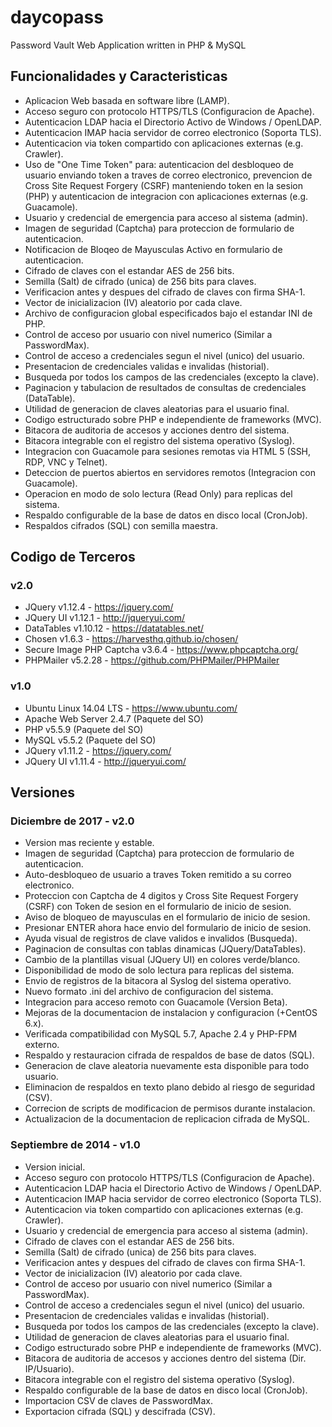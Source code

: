 # daycopass
Password Vault Web Application written in PHP &amp; MySQL

## Funcionalidades y Caracteristicas

- Aplicacion Web basada en software libre (LAMP).
- Acceso seguro con protocolo HTTPS/TLS (Configuracion de Apache).
- Autenticacion LDAP hacia el Directorio Activo de Windows / OpenLDAP.
- Autenticacion IMAP hacia servidor de correo electronico (Soporta TLS).
- Autenticacion via token compartido con aplicaciones externas (e.g. Crawler).
- Uso de "One Time Token" para: autenticacion del desbloqueo de usuario enviando 
  token a traves de correo electronico, prevencion de Cross Site Request Forgery 
  (CSRF) manteniendo token en la sesion (PHP) y autenticacion de integracion con 
  aplicaciones externas (e.g. Guacamole). 
- Usuario y credencial de emergencia para acceso al sistema (admin).
- Imagen de seguridad (Captcha) para proteccion de formulario de autenticacion.
- Notificacion de Bloqeo de Mayusculas Activo en formulario de autenticacion.
- Cifrado de claves con el estandar AES de 256 bits.
- Semilla (Salt) de cifrado (unica) de 256 bits para claves.
- Verificacion antes y despues del cifrado de claves con firma SHA-1.
- Vector de inicializacion (IV) aleatorio por cada clave.
- Archivo de configuracion global especificados bajo el estandar INI de PHP.
- Control de acceso por usuario con nivel numerico (Similar a PasswordMax).
- Control de acceso a credenciales segun el nivel (unico) del usuario.
- Presentacion de credenciales validas e invalidas (historial).
- Busqueda por todos los campos de las credenciales (excepto la clave).
- Paginacion y tabulacion de resultados de consultas de credenciales (DataTable).
- Utilidad de generacion de claves aleatorias para el usuario final.
- Codigo estructurado sobre PHP e independiente de frameworks (MVC).
- Bitacora de auditoria de accesos y acciones dentro del sistema.
- Bitacora integrable con el registro del sistema operativo (Syslog).
- Integracion con Guacamole para sesiones remotas via HTML 5 (SSH, RDP, VNC y Telnet).
- Deteccion de puertos abiertos en servidores remotos (Integracion con Guacamole).
- Operacion en modo de solo lectura (Read Only) para replicas del sistema.
- Respaldo configurable de la base de datos en disco local (CronJob).
- Respaldos cifrados (SQL) con semilla maestra.

## Codigo de Terceros

### v2.0

+ JQuery v1.12.4 - https://jquery.com/
+ JQuery UI v1.12.1 - http://jqueryui.com/
+ DataTables v1.10.12 - https://datatables.net/
+ Chosen v1.6.3 - https://harvesthq.github.io/chosen/
+ Secure Image PHP Captcha v3.6.4 - https://www.phpcaptcha.org/
+ PHPMailer v5.2.28 - https://github.com/PHPMailer/PHPMailer

### v1.0

* Ubuntu Linux 14.04 LTS - https://www.ubuntu.com/
* Apache Web Server 2.4.7 (Paquete del SO)
* PHP v5.5.9 (Paquete del SO)
* MySQL v5.5.2 (Paquete del SO)
* JQuery v1.11.2 - https://jquery.com/
* JQuery UI v1.11.4 - http://jqueryui.com/

## Versiones

### Diciembre de 2017 - v2.0 ###

- Version mas reciente y estable.
- Imagen de seguridad (Captcha) para proteccion de formulario de autenticacion.
- Auto-desbloqueo de usuario a traves Token remitido a su correo electronico.
- Proteccion con Captcha de 4 digitos y Cross Site Request Forgery (CSRF) con
  Token de sesion en el formulario de inicio de sesion.
- Aviso de bloqueo de mayusculas en el formulario de inicio de sesion.
- Presionar ENTER ahora hace envio del formulario de inicio de sesion.
- Ayuda visual de registros de clave validos e invalidos (Busqueda).
- Paginacion de consultas con tablas dinamicas (JQuery/DataTables).
- Cambio de la plantillas visual (JQuery UI) en colores verde/blanco.
- Disponibilidad de modo de solo lectura para replicas del sistema.
- Envio de registros de la bitacora al Syslog del sistema operativo.
- Nuevo formato .ini del archivo de configuracion del sistema.
- Integracion para acceso remoto con Guacamole (Version Beta).
- Mejoras de la documentacion de instalacion y configuracion (+CentOS 6.x).
- Verificada compatibilidad con MySQL 5.7, Apache 2.4 y PHP-FPM externo.
- Respaldo y restauracion cifrada de respaldos de base de datos (SQL).
- Generacion de clave aleatoria nuevamente esta disponible para todo usuario.
- Eliminacion de respaldos en texto plano debido al riesgo de seguridad (CSV).
- Correcion de scripts de modificacion de permisos durante instalacion.
- Actualizacion de la documentacion de replicacion cifrada de MySQL.

### Septiembre de 2014 - v1.0

- Version inicial.
- Acceso seguro con protocolo HTTPS/TLS (Configuracion de Apache).
- Autenticacion LDAP hacia el Directorio Activo de Windows / OpenLDAP.
- Autenticacion IMAP hacia servidor de correo electronico (Soporta TLS).
- Autenticacion via token compartido con aplicaciones externas (e.g. Crawler).
- Usuario y credencial de emergencia para acceso al sistema (admin).
- Cifrado de claves con el estandar AES de 256 bits.
- Semilla (Salt) de cifrado (unica) de 256 bits para claves.
- Verificacion antes y despues del cifrado de claves con firma SHA-1.
- Vector de inicializacion (IV) aleatorio por cada clave.
- Control de acceso por usuario con nivel numerico (Similar a PasswordMax).
- Control de acceso a credenciales segun el nivel (unico) del usuario.
- Presentacion de credenciales validas e invalidas (historial).
- Busqueda por todos los campos de las credenciales (excepto la clave).
- Utilidad de generacion de claves aleatorias para el usuario final.
- Codigo estructurado sobre PHP e independiente de frameworks (MVC).
- Bitacora de auditoria de accesos y acciones dentro del sistema (Dir. IP/Usuario).
- Bitacora integrable con el registro del sistema operativo (Syslog).
- Respaldo configurable de la base de datos en disco local (CronJob).
- Importacion CSV de claves de PasswordMax.
- Exportacion cifrada (SQL) y descifrada (CSV).
